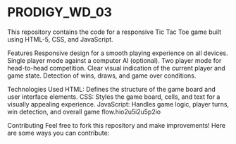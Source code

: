 # PRODIGY_WD_03
This repository contains the code for a responsive Tic Tac Toe game built using HTML-5, CSS, and JavaScript.

Features
Responsive design for a smooth playing experience on all devices.
Single player mode against a computer AI (optional).
Two player mode for head-to-head competition.
Clear visual indication of the current player and game state.
Detection of wins, draws, and game over conditions.

Technologies Used
HTML: Defines the structure of the game board and user interface elements.
CSS: Styles the game board, cells, and text for a visually appealing experience.
JavaScript: Handles game logic, player turns, win detection, and overall game flow.hio2u5i2u5p2io

Contributing
Feel free to fork this repository and make improvements! Here are some ways you can contribute:

